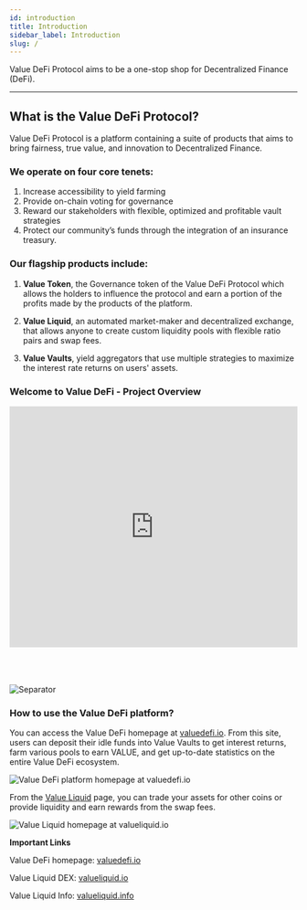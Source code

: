 ```yaml
---
id: introduction
title: Introduction
sidebar_label: Introduction
slug: /
---
```


Value DeFi Protocol aims to be a one-stop shop for Decentralized Finance (DeFi).

---

## What is the Value DeFi Protocol?

Value DeFi Protocol is a platform containing a suite of products that aims to bring fairness, true value, and innovation to Decentralized Finance.

### We operate on four core tenets:

1. Increase accessibility to yield farming
2. Provide on-chain voting for governance
3. Reward our stakeholders with flexible, optimized and profitable vault strategies
4. Protect our community’s funds through the integration of an insurance treasury.

### Our flagship products include:

1. **Value Token**, the Governance token of the Value DeFi Protocol which allows the holders to influence the protocol and earn a portion of the profits made by the products of the platform.

2. **Value Liquid**, an automated market-maker and decentralized exchange, that allows anyone to create custom liquidity pools with flexible ratio pairs and swap fees.

3. **Value Vaults**, yield aggregators that use multiple strategies to maximize the interest rate returns on users' assets.

### Welcome to Value DeFi - Project Overview

<iframe width="100%" height="422" src="https://www.youtube.com/embed/LKdKU_u9R9Y" frameborder="0" allow="accelerometer; autoplay; clipboard-write; encrypted-media; gyroscope; picture-in-picture" allowfullscreen></iframe>

<br/>
<br/>
<br/>

<br/>

![Separator](img/seperator.png)

### How to use the Value DeFi platform?

You can access the Value DeFi homepage at [valuedefi.io](https://valuedefi.io). From this site, users can deposit their idle funds into Value Vaults to get interest returns, farm various pools to earn VALUE, and get up-to-date statistics on the entire Value DeFi ecosystem.

![Value DeFi platform homepage at valuedefi.io](img/home.png)

From the [Value Liquid](./products/value-liquid) page, you can trade your assets for other coins or provide liquidity and earn rewards from the swap fees.

![Value Liquid homepage at valueliquid.io](img/value_liquid.png)

**Important Links**

Value DeFi homepage: [valuedefi.io](https://valuedefi.io)

Value Liquid DEX: [valueliquid.io](https://valueliquid.io)

Value Liquid Info: [valueliquid.info](https://valueliquid.info)
